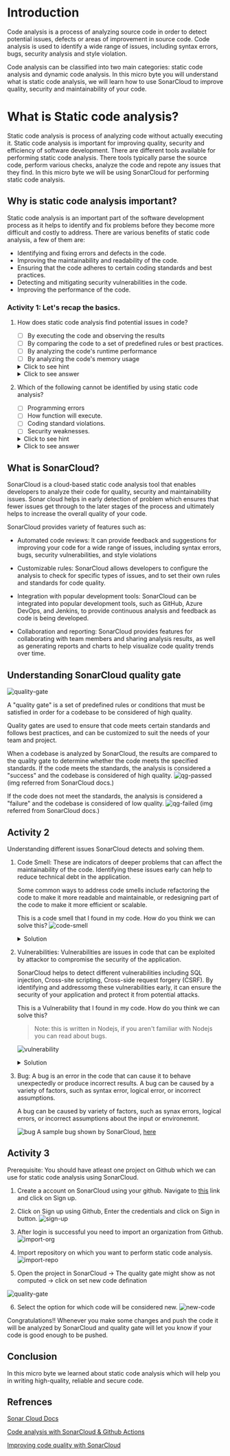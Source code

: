# Introduction

Code analysis is a process of analyzing source code in order to detect potential issues, defects or areas of improvement in source code. Code analysis is used to identify a wide range of issues, including syntax errors, bugs, security analysis and style violation.

Code analysis can be classified into two main categories: static code analysis and dynamic code analysis. In this micro byte you will understand what is static code analysis, we will learn how to use SonarCloud to improve quality, security and maintainability of your code.

# What is Static code analysis?

Static code analysis is process of analyzing code without actually executing it. Static code analysis is important for improving quality, security and efficiency of software development. There are different tools available for performing static code analysis. There tools typically parse the source code, perform various checks, analyze the code and repote any issues that they find. In this micro byte we will be using SonarCloud for performing static code analysis.

## Why is static code analysis important?

Static code analysis is an important part of the software development process as it helps to identify and fix problems before they become more difficult and costly to address. There are various benefits of static code analysis, a few of them are:

- Identifying and fixing errors and defects in the code.
- Improving the maintainability and readability of the code.
- Ensuring that the code adheres to certain coding standards and best practices.
- Detecting and mitigating security vulnerabilities in the code.
- Improving the performance of the code.

### Activity 1: Let's recap the basics.

1. How does static code analysis find potential issues in code?

   - [ ] By executing the code and observing the results
   - [ ] By comparing the code to a set of predefined rules or best practices.
   - [ ] By analyzing the code's runtime performance
   - [ ] By analyzing the code's memory usage

    <details>
    <summary>Click to see hint</summary>
    Static code analysis analyze the code without actually executing it.
    </details>

    <details>
    <summary>Click to see answer</summary>

   - [ ] By executing the code and observing the results
   - [x] By comparing the code to a set of predefined rules or best practices.
   - [ ] By analyzing the code's runtime performance
   - [ ] By analyzing the code's memory usage

   Static code analysis tools scan the source code and identify any issues that violate predefined rules.
    </details>

2. Which of the following cannot be identified by using static code analysis?

   - [ ] Programming errors
   - [ ] How function will execute.
   - [ ] Coding standard violations.
   - [ ] Security weaknesses.

    <details>
    <summary>Click to see hint</summary>
    Static code analysis analyze does not execute the code.
    </details>

    <details>
    <summary>Click to see answer</summary>

   - [ ] Programming errors
   - [x] How function will execute.
   - [ ] Coding standard violations.
   - [ ] Security weaknesses.

   Static code analysis can't detect whether software requirement have been fulfilled or how function will execute. You will need dynamic analysis for that.
    </details>

## What is SonarCloud?

SonarCloud is a cloud-based static code analysis tool that enables developers to analyze their code for quality, security and maintainability issues. Sonar cloud helps in early detection of problem which ensures that fewer issues get through to the later stages of the process and ultimately helps to increase the overall quality of your code.

SonarCloud provides variety of features such as:

- Automated code reviews: It can provide feedback and suggestions for improving your code for a wide range of issues, including syntax errors, bugs, security vulnerabilities, and style violations

- Customizable rules: SonarCloud allows developers to configure the analysis to check for specific types of issues, and to set their own rules and standards for code quality.

- Integration with popular development tools: SonarCloud can be integrated into popular development tools, such as GitHub, Azure DevOps, and Jenkins, to provide continuous analysis and feedback as code is being developed.

- Collaboration and reporting: SonarCloud provides features for collaborating with team members and sharing analysis results, as well as generating reports and charts to help visualize code quality trends over time.

## Understanding SonarCloud quality gate

![quality-gate](/STATIC%20CODE%20ANALYSIS/Images/sonarCloudMainBranch.png)

A "quality gate" is a set of predefined rules or conditions that must be satisfied in order for a codebase to be considered of high quality.

Quality gates are used to ensure that code meets certain standards and follows best practices, and can be customized to suit the needs of your team and project.

When a codebase is analyzed by SonarCloud, the results are compared to the quality gate to determine whether the code meets the specified standards. If the code meets the standards, the analysis is considered a "success" and the codebase is considered of high quality.
![qg-passed](/STATIC%20CODE%20ANALYSIS/Images/qg-passed.png)
(img referred from SonarCloud docs.)

If the code does not meet the standards, the analysis is considered a "failure" and the codebase is considered of low quality.
![qg-failed](/STATIC%20CODE%20ANALYSIS/Images/qg-failed.png)
(img referred from SonarCloud docs.)

## Activity 2

Understanding different issues SonarCloud detects and solving them.

1.  Code Smell: These are indicators of deeper problems that can affect the maintainability of the code. Identifying these issues early can help to reduce technical debt in the application.

    Some common ways to address code smells include refactoring the code to make it more readable and maintainable, or redesigning part of the code to make it more efficient or scalable.

    This is a code smell that I found in my code. How do you think we can solve this?
    ![code-smell](/STATIC%20CODE%20ANALYSIS/Images/codeSmell.png)

     <details>
     <summary>Solution</summary>
     Its simple, as the message suggest, we just need to remove the unused import.

    Notice how the tags are added to the issue, here it is

    - Code Smell - the type of issue,
    - Minor - the severity
    - Closed - status

    Also the ideal time required to solve the issue is also added.

    </details>

2.  Vulnerabilities: Vulnerabilities are issues in code that can be exploited by attackor to compromise the security of the application.

    SonarCloud helps to detect different vulnerabilities including SQL injection, Cross-site scripting, Cross-side request forgery (CSRF). By identifying and addressomg these vulnerabilities early, it can ensure the security of your application and protect it from potential attacks.

    This is a Vulnerability that I found in my code. How do you think we can solve this?

    > Note: this is written in Nodejs, if you aren't familiar with Nodejs you can read about bugs.

    ![vulnerability](/STATIC%20CODE%20ANALYSIS/Images/vulnerability.png)

    <details>
    <summary>Solution</summary>
    SonarCloud gave error as Change this code to not reflect user-controlled data, because it can potentially allow an attacker to inject malicious code into your application.

    For example, if an attacker were to send a request to the endpoint with a name parameter that contained code that was intended to be executed by the server, the code could potentially be executed and compromise the security of the server.

    To avoid this issue, it is important to sanitize user-controlled data before using it in your code. This can be done by applying appropriate input validation and escaping techniques to ensure that the data is safe to use.

    So we will create a sanitize function

         function sanitize(data) {
         // Strip out any potentially malicious characters
         data = data.replace(/[^\w\s]/gi, '');

         // Encode the data to ensure it is safe to use
         data = encodeURIComponent(data);

         return data;
         }

    Now, for name variable use sanitize function

        name = sanitize(req.body.name);

    Congratulations!! You just now learned to solve a Vulnerability which was tagged as Blocker and requires 30 min of effort.

    </details>

3.  Bug: A bug is an error in the code that can cause it to behave unexpectedly or produce incorrect results. A bug can be caused by a variety of factors, such as syntax error, logical error, or incorrect assumptions.

    A bug can be caused by variety of factors, such as synax errors, logical errors, or incorrect assumptions about the input or environemnt.

    ![bug](/STATIC%20CODE%20ANALYSIS/Images/bug.png)
    A sample bug shown by SonarCloud, [here](https://sonarsource.com/knowledge/languages/js/)

## Activity 3

Prerequisite: You should have atleast one project on Github which we can use for static code analysis using SonarCloud.

1. Create a account on SonarCloud using your github.
   Navigate to [this](https://www.sonarsource.com/products/sonarcloud/) link and click on Sign up.

2. Click on Sign up using Github, Enter the credentials and click on Sign in button.
   ![sign-up](/STATIC%20CODE%20ANALYSIS/Images/signUp.png)

3. After login is successful you need to import an organization from Github.
   ![import-org](/STATIC%20CODE%20ANALYSIS/Images/afterLogin.png)

4. Import repository on which you want to perform static code analysis.
   ![import-repo](/STATIC%20CODE%20ANALYSIS/Images/importRepo.png)

5. Open the project in SonarCloud -> The quality gate might show as not computed -> click on set new code defination

![quality-gate](/STATIC%20CODE%20ANALYSIS/Images/quality-gate.png)

6. Select the option for which code will be considered new.
   ![new-code](/STATIC%20CODE%20ANALYSIS/Images/new-code.png)

Congratulations!! Whenever you make some changes and push the code it will be analyzed by SonarCloud and quality gate will let you know if your code is good enough to be pushed.

## Conclusion

In this micro byte we learned about static code analysis which will help you in writing high-quality, reliable and secure code.

## Refrences

[Sonar Cloud Docs](https://docs.sonarcloud.io/)

[Code analysis with SonarCloud & Github Actions](https://blog.jepsen.ninja/code-analysis-with-sonarcloud-and-github-actions)

[Improving code quality with SonarCloud](https://medium.com/sevensenders-techblog/improving-code-quality-with-sonarcloud-cc3e2faeb89)
